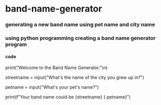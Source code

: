 # band-name-generator
### generating a new band name using pet name and city name
### using python programming creating a band name generator program
#### code 
print("Welcome to the Band Name Generator."\n)

streetname = input("What's the name of the city you grew up in?")

petname = input("What's your pet's name?")

print(f"Your band name could be {streetname} { petname}")
